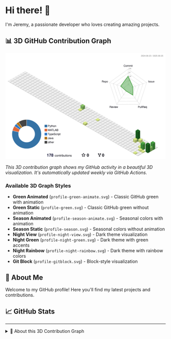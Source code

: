 # Hi there! 👋

I'm Jeremy, a passionate developer who loves creating amazing projects.

## 📊 3D GitHub Contribution Graph

![3D Contribution Graph](./assets/profile-3d-contrib.svg)

*This 3D contribution graph shows my GitHub activity in a beautiful 3D visualization. It's automatically updated weekly via GitHub Actions.*

### Available 3D Graph Styles

- **Green Animated** (`profile-green-animate.svg`) - Classic GitHub green with animation
- **Green Static** (`profile-green.svg`) - Classic GitHub green without animation  
- **Season Animated** (`profile-season-animate.svg`) - Seasonal colors with animation
- **Season Static** (`profile-season.svg`) - Seasonal colors without animation
- **Night View** (`profile-night-view.svg`) - Dark theme visualization
- **Night Green** (`profile-night-green.svg`) - Dark theme with green accents
- **Night Rainbow** (`profile-night-rainbow.svg`) - Dark theme with rainbow colors
- **Git Block** (`profile-gitblock.svg`) - Block-style visualization

## 🚀 About Me

Welcome to my GitHub profile! Here you'll find my latest projects and contributions.

## 📈 GitHub Stats

<!-- Add more sections as needed -->

---

<details>
<summary>🔧 About this 3D Contribution Graph</summary>

This 3D contribution graph is generated using [github-profile-3d-contrib](https://github.com/yoshi389111/github-profile-3d-contrib) by yoshi389111.

### Manual Update

To manually update the graph:

1. Get a GitHub Personal Access Token from [GitHub Settings](https://github.com/settings/tokens)
2. Set the environment variable: `export GITHUB_TOKEN=your_token_here`
3. Run: `./generate-3d-graph.sh`

### Automatic Updates

The graph is automatically updated every Sunday via GitHub Actions. The workflow:
- Fetches the latest contribution data
- Generates multiple 3D visualization styles
- Commits the updated images to the repository

</details>
